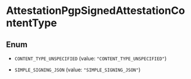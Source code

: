 
# AttestationPgpSignedAttestationContentType

## Enum


* `CONTENT_TYPE_UNSPECIFIED` (value: `"CONTENT_TYPE_UNSPECIFIED"`)

* `SIMPLE_SIGNING_JSON` (value: `"SIMPLE_SIGNING_JSON"`)



